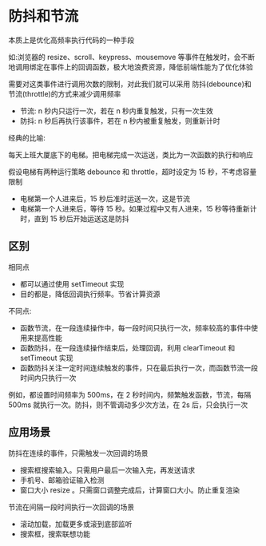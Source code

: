 # 防抖和节流

本质上是优化高频率执行代码的一种手段

如:浏览器的 resize、scroll、keypress、mousemove 等事件在触发时，会不断地调用绑定在事件上的回调函数，极大地浪费资源，降低前端性能为了优化体验

需要对这类事件进行调用次数的限制，对此我们就可以采用 防抖(debounce)和 节流(throttle)的方式来减少调用频率

- 节流: n 秒内只运行一次，若在 n 秒内重复触发，只有一次生效
- 防抖: n 秒后再执行该事件，若在 n 秒内被重复触发，则重新计时

经典的比喻:

每天上班大厦底下的电梯。把电梯完成一次运送，类比为一次函数的执行和响应

假设电梯有两种运行策略 debounce 和 throttle，超时设定为 15 秒，不考虑容量限制

- 电梯第一个人进来后，15 秒后准时运送一次，这是节流
- 电梯第一个人进来后，等待 15 秒。如果过程中又有人进来，15 秒等待重新计时，直到 15 秒后开始运送这是防抖

## 区别

相同点

- 都可以通过使用 setTimeout 实现
- 目的都是，降低回调执行频率。节省计算资源

不同点:

- 函数节流，在一段连续操作中，每一段时间只执行一次，频率较高的事件中使用来提高性能
- 函数防抖，在一段连续操作结束后，处理回调，利用 clearTimeout 和 setTimeout 实现
- 函数防抖关注一定时间连续触发的事件，只在最后执行一次，而函数节流一段时间内只执行一次

例如，都设置时间频率为 500ms，在 2 秒时间内，频繁触发函数，节流，每隔 500ms 就执行一次。防抖，则不管调动多少次方法，在 2s 后，只会执行一次

## 应用场景

防抖在连续的事件，只需触发一次回调的场景

- 搜索框搜索输入。只需用户最后一次输入完，再发送请求
- 手机号、邮箱验证输入检测
- 窗口大小 resize 。只需窗口调整完成后，计算窗口大小。防止重复渲染

节流在间隔一段时间执行一次回调的场景

- 滚动加载，加载更多或滚到底部监听
- 搜索框，搜索联想功能
